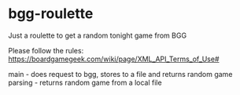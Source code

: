 # bgg-roulette

Just a roulette to get a random tonight game from BGG

Please follow the rules: https://boardgamegeek.com/wiki/page/XML_API_Terms_of_Use#

main - does request to bgg, stores to a file and returns random game
parsing - returns random game from a local file